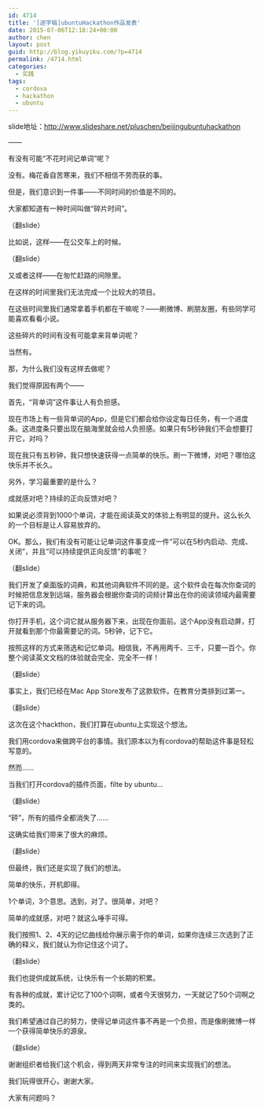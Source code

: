 ```yaml
---
id: 4714
title: '[逐字稿]ubuntuHackathon作品发表'
date: 2015-07-06T12:18:24+00:00
author: chen
layout: post
guid: http://blog.yikuyiku.com/?p=4714
permalink: /4714.html
categories:
  - 实践
tags:
  - cordova
  - hackathon
  - ubuntu
---
```

slide地址：http://www.slideshare.net/pluschen/beijingubuntuhackathon

&#8212;&#8212;

有没有可能“不花时间记单词”呢？

没有。梅花香自苦寒来，我们不相信不劳而获的事。

但是，我们意识到一件事——不同时间的价值是不同的。

大家都知道有一种时间叫做“碎片时间”。

（翻slide）

比如说，这样——在公交车上的时候。

（翻slide）

又或者这样——在匆忙赶路的间隙里。

在这样的时间里我们无法完成一个比较大的项目。

在这些时间里我们通常拿着手机都在干嘛呢？——刷微博、刷朋友圈，有些同学可能喜欢看看小说。

这些碎片的时间有没有可能拿来背单词呢？

当然有。

那，为什么我们没有这样去做呢？

我们觉得原因有两个——

首先，“背单词”这件事让人有负担感。

现在市场上有一些背单词的App，但是它们都会给你设定每日任务，有一个进度条。这进度条只要出现在脑海里就会给人负担感。如果只有5秒钟我们不会想要打开它，对吗？

现在我只有五秒钟，我只想快速获得一点简单的快乐。刷一下微博，对吧？哪怕这快乐并不长久。

另外，学习最重要的是什么？

成就感对吧？持续的正向反馈对吧？

如果说必须背到1000个单词，才能在阅读英文的体验上有明显的提升。这么长久的一个目标是让人容易放弃的。

OK。那么，我们有没有可能让记单词这件事变成一件“可以在5秒内启动、完成、关闭”，并且“可以持续提供正向反馈”的事呢？

（翻slide）

我们开发了桌面版的词典，和其他词典软件不同的是。这个软件会在每次你查词的时候把信息发到远端，服务器会根据你查词的词频计算出在你的阅读领域内最需要记下来的词。

你打开手机，这个词它就从服务器下来，出现在你面前。这个App没有启动屏，打开就看到那个你最需要记的词。5秒钟，记下它。

按照这样的方式来筛选和记忆单词。相信我，不再用两千、三千，只要一百个。你整个阅读英文文档的体验就会完全、完全不一样！

（翻slide）

事实上，我们已经在Mac App Store发布了这款软件。在教育分类排到过第一。

（翻slide）

这次在这个hackthon，我们打算在ubuntu上实现这个想法。

我们用cordova来做跨平台的事情。我们原本以为有cordova的帮助这件事是轻松写意的。

然而……

当我们打开cordova的插件页面，filte by ubuntu…

（翻slide）

“砰”，所有的插件全都消失了……

这确实给我们带来了很大的麻烦。

（翻slide）

但最终，我们还是实现了我们的想法。 

简单的快乐，开机即得。

1个单词，3个意思。选到，对了。很简单，对吧？

简单的成就感，对吧？就这么唾手可得。

我们按照1、2、4天的记忆曲线给你展示需于你的单词，如果你连续三次选到了正确的释义，我们就认为你记住这个词了。

（翻slide）

我们也提供成就系统，让快乐有一个长期的积累。

有各种的成就，累计记忆了100个词啊，或者今天很努力，一天就记了50个词啊之类的。

我们希望通过自己的努力，使得记单词这件事不再是一个负担，而是像刷微博一样一个获得简单快乐的源泉。

（翻slide）

谢谢组织者给我们这个机会，得到两天非常专注的时间来实现我们的想法。

我们玩得很开心，谢谢大家。

大家有问题吗？